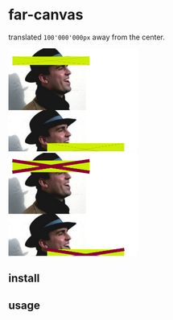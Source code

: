 # far-canvas

<why>

translated `100'000'000px` away from the center.

<img
  src="static/vanilla-canvas.png"
  alt="vanilla canvas example"
  title="Vanilla Canvas Example"
  style="display: inline-block; margin: 0 auto; max-width: 256px">
<img
  src="static/far-canvas.png"
  alt="far canvas example"
  title="Far Canvas Example"
  style="display: inline-block; margin: 0 auto; max-width: 256px">

## install

## usage